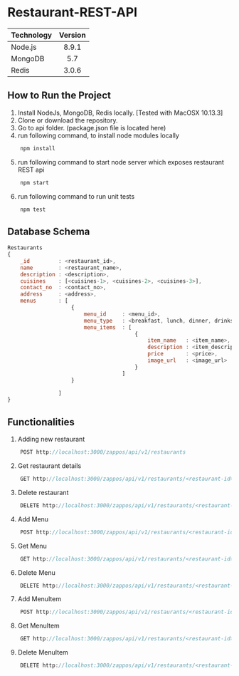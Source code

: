 # Restaurant-REST-API

| Technology    | Version       |       
| ------------- |:-------------:|
| Node.js       | 8.9.1         |
| MongoDB       | 5.7           |
| Redis         | 3.0.6         |

## How to Run the Project

1. Install NodeJs, MongoDB, Redis locally. [Tested with MacOSX 10.13.3]
2. Clone or download the repository.
3. Go to api folder. (package.json file is located here)
4. run following command, to install node modules locally
```javascript
    npm install
```
5. run following command to start node server which exposes restaurant REST api
```javascript
    npm start
```
6. run following command to run unit tests
```javascript
    npm test
```
## Database Schema ##

```javascript
Restaurants
{
    _id         : <restaurant_id>,
    name        : <restaurant_name>,
    description : <description>,
    cuisines    : [<cuisines-1>, <cuisines-2>, <cuisines-3>],
    contact_no  : <contact_no>,
    address     : <address>,
    menus       : [
                    { 
                        menu_id     : <menu_id>,
                        menu_type   : <breakfast, lunch, dinner, drinks>,
                        menu_items  : [
                                        {
                                            item_name   : <item_name>,
                                            description : <item_description>,
                                            price       : <price>,
                                            image_url   : <image_url>
                                        }
                                    ]
                    }

                ]
}
```


## Functionalities ##

1. Adding new restaurant
```javascript
    POST http://localhost:3000/zappos/api/v1/restaurants
```
2. Get restaurant details
```javascript
    GET http://localhost:3000/zappos/api/v1/restaurants/<restaurant-id>
```
3. Delete restaurant 
```javascript
    DELETE http://localhost:3000/zappos/api/v1/restaurants/<restaurant-id>
```


4. Add Menu
```javascript
    POST http://localhost:3000/zappos/api/v1/restaurants/<restaurant-id>/menus
```
5. Get Menu
```javascript
    GET http://localhost:3000/zappos/api/v1/restaurants/<restaurant-id>/menus/<menu_type>
```
6. Delete Menu
```javascript
    DELETE http://localhost:3000/zappos/api/v1/restaurants/<restaurant-id>/menus/<menu_type>
```


7. Add MenuItem
```javascript
    POST http://localhost:3000/zappos/api/v1/restaurants/<restaurant-id>/menus/<menu_type>/items
```

8. Get MenuItem
```javascript
    GET http://localhost:3000/zappos/api/v1/restaurants/<restaurant-id>/menus/<menu_type>/items/<item_id>
```

9. Delete MenuItem
```javascript
    DELETE http://localhost:3000/zappos/api/v1/restaurants/<restaurant-id>/menus/<menu_type>/items/<item_id>
```
